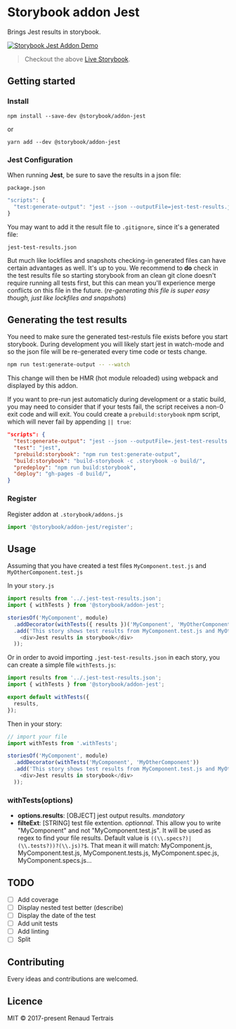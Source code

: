# Storybook addon Jest

Brings Jest results in storybook.

[![Storybook Jest Addon Demo](@storybook/addon-jest.gif)](https://storybook-addon-jest-example.herokuapp.com/)

> Checkout the above [Live Storybook](https://storybook-addon-jest-example.herokuapp.com/).

## Getting started

### Install

`npm install --save-dev @storybook/addon-jest`

or

`yarn add --dev @storybook/addon-jest`

### Jest Configuration

When running **Jest**, be sure to save the results in a json file:

`package.json`

```js
"scripts": {
  "test:generate-output": "jest --json --outputFile=jest-test-results.json"
}
```

You may want to add it the result file to `.gitignore`, since it's a generated file:
```
jest-test-results.json
```
But much like lockfiles and snapshots checking-in generated files can have certain advantages as well. It's up to you.
We recommend to **do** check in the test results file so starting storybook from an clean git clone doesn't require running all tests first, 
but this can mean you'll experience merge conflicts on this file in the future. (*re-generating this file is super easy though, just like lockfiles and snapshots*)

## Generating the test results

You need to make sure the generated test-restuls file exists before you start storybook.
During development you will likely start jest in watch-mode 
and so the json file will be re-generated every time code or tests change.

```sh
npm run test:generate-output -- --watch
```

This change will then be HMR (hot module reloaded) using webpack and displayed by this addon.

If you want to pre-run jest automaticly during development or a static build, 
you may need to consider that if your tests fail, the script receives a non-0 exit code and will exit.
You could create a `prebuild:storybook` npm script, which will never fail by appending `|| true`:
```json
"scripts": {
  "test:generate-output": "jest --json --outputFile=.jest-test-results.json || true",
  "test": "jest",
  "prebuild:storybook": "npm run test:generate-output",
  "build:storybook": "build-storybook -c .storybook -o build/",
  "predeploy": "npm run build:storybook",
  "deploy": "gh-pages -d build/",
}
```

### Register

Register addon at `.storybook/addons.js`

```js
import '@storybook/addon-jest/register';
```

## Usage

Assuming that you have created a test files `MyComponent.test.js` and `MyOtherComponent.test.js`

In your `story.js`

```js
import results from '../.jest-test-results.json';
import { withTests } from '@storybook/addon-jest';

storiesOf('MyComponent', module)
  .addDecorator(withTests({ results })('MyComponent', 'MyOtherComponent'))
  .add('This story shows test results from MyComponent.test.js and MyOtherComponent.test.js', () => (
    <div>Jest results in storybook</div>
  ));
```

Or in order to avoid importing `.jest-test-results.json` in each story, you can create a simple file `withTests.js`:

```js
import results from '../.jest-test-results.json';
import { withTests } from '@storybook/addon-jest';

export default withTests({
  results,
});
```

Then in your story:

```js
// import your file
import withTests from '.withTests';

storiesOf('MyComponent', module)
  .addDecorator(withTests('MyComponent', 'MyOtherComponent'))
  .add('This story shows test results from MyComponent.test.js and MyOtherComponent.test.js', () => (
    <div>Jest results in storybook</div>
  ));
```

### withTests(options)

- **options.results**: [OBJECT] jest output results. *mandatory*
- **filteExt**: [STRING] test file extention. *optionnal*. This allow you to write "MyComponent" and not "MyComponent.test.js". It will be used as regex to find your file results. Default value is `((\\.specs?)|(\\.tests?))?(\\.js)?$`. That mean it will match: MyComponent.js, MyComponent.test.js, MyComponent.tests.js, MyComponent.spec.js, MyComponent.specs.js...

## TODO

- [ ] Add coverage
- [ ] Display nested test better (describe)
- [ ] Display the date of the test
- [ ] Add unit tests
- [ ] Add linting
- [ ] Split <TestPanel />

## Contributing

Every ideas and contributions are welcomed.

## Licence

MIT © 2017-present Renaud Tertrais
